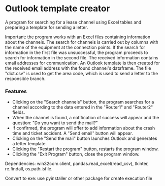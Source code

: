 # Outlook template creator
A program for searching for a lease channel using Excel tables and preparing a template for sending a letter.

Important:
the program works with an Excel files containing information about the channels. The search for channels is carried out by columns with the name of the equipment at the connection points. If the search for information in the first file was unsuccessful, the program proceeds to search for information in the second file. The received information contains email addresses for communication. An Outlook template is then created for the received email address with the found channel's dataframe. The file "dict.csv" is used to get the area code, which is used to send a letter to the responsible branch.

### Features 
* Clicking on the "Search channels" button, the program searches for a channel according to the data entered in the "Router1" and "Router2" fields.
* When the channel is found, a notification of success will appear and the question: "Do you want to send the mail?"
* If confirmed, the program will offer to add information about the crash time and ticket accident. A "Send email" button will appear.
* Сlicking on the "Send the mail" button launches Outlook and generates a letter template.
* Clicking the "Restart the program" button, restarts the program window.
* Clicking the "Exit Program" button, close the program window.

Dependencies: win32com.client, pandas.read_excel(read_csv), tkinter, re.findall, os.path.isfile.

Convert to exe: use pyinstaller or other package for create execution file
